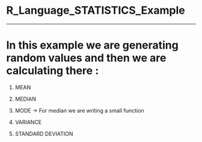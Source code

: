 # R_Language_STATISTICS_Example
-------------------------------------------------------
# In this example we are generating random values and then we are calculating there :

1) MEAN

2) MEDIAN

3) MODE 
-> For median we are writing a small function

4) VARIANCE

5) STANDARD DEVIATION 
